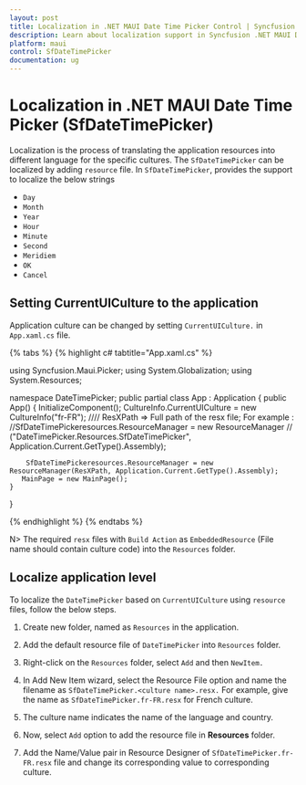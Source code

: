 ```yaml
---
layout: post
title: Localization in .NET MAUI Date Time Picker Control | Syncfusion
description: Learn about localization support in Syncfusion .NET MAUI Date Time Picker (SfDateTimePicker) control.
platform: maui
control: SfDateTimePicker
documentation: ug
---
```


# Localization in .NET MAUI Date Time Picker (SfDateTimePicker)

Localization is the process of translating the application resources into different language for the specific cultures. The `SfDateTimePicker` can be localized by adding `resource` file. In `SfDateTimePicker`, provides the support to localize the below strings

   * `Day`
   * `Month`
   * `Year`
   * `Hour`
   * `Minute`
   * `Second`
   * `Meridiem`
   * `OK`
   * `Cancel`

## Setting CurrentUICulture to the application

Application culture can be changed by setting `CurrentUICulture.` in `App.xaml.cs` file.

{% tabs %}
{% highlight c# tabtitle="App.xaml.cs" %}

using Syncfusion.Maui.Picker;
using System.Globalization;
using System.Resources;

namespace DateTimePicker;
public partial class App : Application
{
	public App()
	{
		InitializeComponent();
		CultureInfo.CurrentUICulture = new CultureInfo("fr-FR");
      //// ResXPath => Full path of the resx file; For example : //SfDateTimePickeresources.ResourceManager = new ResourceManager
      // ("DateTimePicker.Resources.SfDateTimePicker", Application.Current.GetType().Assembly);

		SfDateTimePickeresources.ResourceManager = new ResourceManager(ResXPath, Application.Current.GetType().Assembly);
	   MainPage = new MainPage();
	}
}

{% endhighlight %}
{% endtabs %}

N>
The required `resx` files with `Build Action` as `EmbeddedResource` (File name should contain culture code) into the `Resources` folder.

## Localize application level

To localize the `DateTimePicker` based on `CurrentUICulture` using `resource` files, follow the below steps.

   1. Create new folder, named as `Resources` in the application.

   2. Add the default resource file of `DateTimePicker` into `Resources` folder.

   3. Right-click on the `Resources` folder, select `Add` and then `NewItem.`

   4. In Add New Item wizard, select the Resource File option and name the filename as `SfDateTimePicker.<culture name>.resx.` For example, give the name as `SfDateTimePicker.fr-FR.resx` for French culture.

   5. The culture name indicates the name of the language and country.

   6. Now, select `Add` option to add the resource file in **Resources** folder.

   7. Add the Name/Value pair in Resource Designer of `SfDateTimePicker.fr-FR.resx` file and change its corresponding value to corresponding culture.